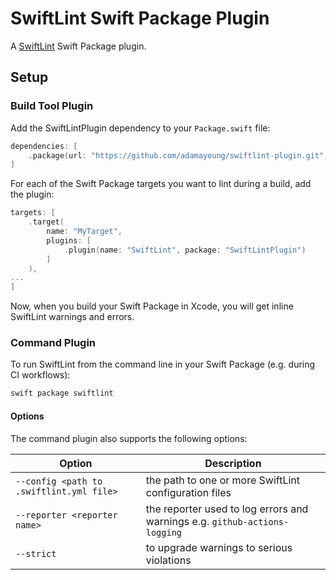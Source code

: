 # SwiftLint Swift Package Plugin

A [SwiftLint](https://github.com/realm/SwiftLint) Swift Package plugin.

## Setup

### Build Tool Plugin

Add the SwiftLintPlugin dependency to your `Package.swift` file:

```swift
dependencies: [
    .package(url: "https://github.com/adamayoung/swiftlint-plugin.git", from: "0.2.0")
]
```

For each of the Swift Package targets you want to lint during a build, add the plugin:

```swift
targets: [
    .target(
        name: "MyTarget",
        plugins: [
            .plugin(name: "SwiftLint", package: "SwiftLintPlugin")
        ]
    ),
...
]
```

Now, when you build your Swift Package in Xcode, you will get inline SwiftLint warnings and errors.

### Command Plugin

To run SwiftLint from the command line in your Swift Package (e.g. during CI workflows):

```bash
swift package swiftlint
```

#### Options

The command plugin also supports the following options:

| Option                                   | Description                                                                |
|------------------------------------------|----------------------------------------------------------------------------|
| `--config <path to .swiftlint.yml file>` | the path to one or more SwiftLint configuration files                      |
| `--reporter <reporter name>`             | the reporter used to log errors and warnings e.g. `github-actions-logging` |
| `--strict`                               | to upgrade warnings to serious violations                                  |
